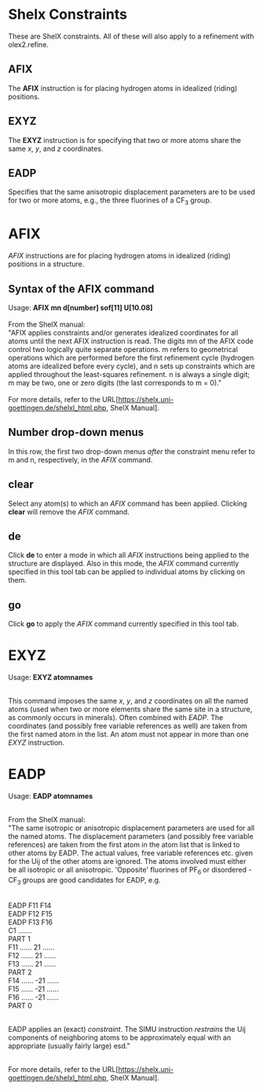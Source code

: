 # Shelx Constraints
These are ShelX constraints. All of these will also apply to a refinement with olex2.refine.

## AFIX
The **AFIX** instruction is for placing hydrogen atoms in idealized (riding) positions.

## EXYZ
The **EXYZ** instruction is for specifying that two or more atoms share the same *x*, *y*, and *z* coordinates.

## EADP
Specifies that the same anisotropic displacement parameters are to be used for two or more atoms, e.g., the three fluorines of a CF<sub>3</sub> group.


# AFIX
*AFIX* instructions are for placing hydrogen atoms in idealized (riding) positions in a structure.

## Syntax of the AFIX command
Usage: **AFIX mn d[number] sof[11] U[10.08]**
<br>
<br>
From the ShelX manual:<br>
"AFIX applies constraints and/or generates idealized coordinates for all atoms until the next AFIX instruction is read. The digits mn of the AFIX code control two logically quite separate operations. m refers to geometrical operations which are performed before the first refinement cycle (hydrogen atoms are idealized before every cycle), and n sets up constraints which are applied throughout the least-squares refinement. n is always a single digit; m may be two, one or zero digits (the last corresponds to m = 0)." <br>
<br>
For more details, refer to the URL[https://shelx.uni-goettingen.de/shelxl_html.php, ShelX Manual].

## Number drop-down menus
In this row, the first two drop-down menus *after* the constraint menu refer to m and n, respectively, in the *AFIX* command.

## clear
Select any atom(s) to which an *AFIX* command has been applied. Clicking **clear** will remove the *AFIX* command.

## de
Click **de** to enter a mode in which all *AFIX* instructions being applied to the structure are displayed. Also in this mode, the *AFIX* command currently specified in this tool tab can be applied to individual atoms by clicking on them.

## go
Click **go** to apply the *AFIX* command currently specified in this tool tab.


# EXYZ
Usage: **EXYZ atomnames**
<br>
<br>

This command imposes the same *x*, *y*, and *z* coordinates on all the named atoms (used when two or more elements share the same site in a structure, as commonly occurs in minerals). Often combined with *EADP*. The coordinates (and possibly free variable references as well) are taken from the first named atom in the list. An atom must not appear in more than one *EXYZ* instruction.


# EADP
Usage: **EADP atomnames**
<br>
<br>

From the ShelX manual:<br>
"The same isotropic or anisotropic displacement parameters are used for all the named atoms. The displacement parameters (and possibly free variable references) are taken from the first atom in the atom list that is linked to other atoms by EADP. The actual values, free variable references etc. given for the Uij of the other atoms are ignored. The atoms involved must either be all isotropic or all anisotropic. 'Opposite' fluorines of PF<sub>6 </sub> or disordered -CF<sub>3 </sub> groups are good candidates for EADP, e.g.
<br>
<br>

EADP F11 F14<br>
EADP F12 F15<br>
EADP F13 F16<br>
C1 .......<br>
PART 1<br>
F11 ...... 21 ......<br>
F12 ...... 21 ......<br>
F13 ...... 21 ......<br>
PART 2<br>
F14 ...... -21 ......<br>
F15 ...... -21 ......<br>
F16 ...... -21 ......<br>
PART 0
<br>
<br>

EADP applies an (exact) *constraint*. The SIMU instruction *restrains* the Uij components of neighboring atoms to be approximately equal with an appropriate (usually fairly large) esd."
<br>
<br>

For more details, refer to the URL[https://shelx.uni-goettingen.de/shelxl_html.php, ShelX Manual].